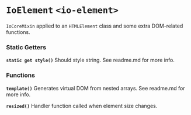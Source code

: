 # `IoElement` `<io-element>` #

`IoCoreMixin` applied to an `HTMLElement` class and some extra DOM-related functions.

### Static Getters ###

**`static get style()`** Should style string. See readme.md for more info.

### Functions ###

**`template()`** Generates virtual DOM from nested arrays. See readme.md for more info.

**`resized()`** Handler function called when element size changes.
